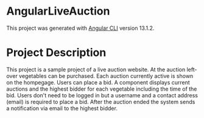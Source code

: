 # AngularLiveAuction

This project was generated with [Angular CLI](https://github.com/angular/angular-cli) version 13.1.2.

# Project Description
This project is a sample project of a live auction website. At the auction left-over vegetables can be purchased. Each auction currently active is shown on the hompegage. Users can place a bid. A component displays current auctions and the highest bidder for each vegetable including the time of the bid. 
Users don't need to be logged in but a username and a contact address (email) is required to place a bid. After the auction ended the system sends a notification via email to the highest bidder. 
